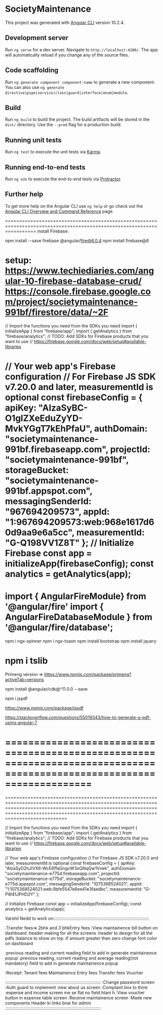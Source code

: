 # SocietyMaintenance

This project was generated with [Angular CLI](https://github.com/angular/angular-cli) version 10.2.4.

## Development server

Run `ng serve` for a dev server. Navigate to `http://localhost:4200/`. The app will automatically reload if you change any of the source files.

## Code scaffolding

Run `ng generate component component-name` to generate a new component. You can also use `ng generate directive|pipe|service|class|guard|interface|enum|module`.

## Build

Run `ng build` to build the project. The build artifacts will be stored in the `dist/` directory. Use the `--prod` flag for a production build.

## Running unit tests

Run `ng test` to execute the unit tests via [Karma](https://karma-runner.github.io).

## Running end-to-end tests

Run `ng e2e` to execute the end-to-end tests via [Protractor](http://www.protractortest.org/).

## Further help

To get more help on the Angular CLI use `ng help` or go check out the [Angular CLI Overview and Command Reference](https://angular.io/cli) page.





=======================================================================================================================
install Firebase:

npm install --save firebase @angular/fire@6.0.4
npm install firebase@8

setup: https://www.techiediaries.com/angular-10-firebase-database-crud/
https://console.firebase.google.com/project/societymaintenance-991bf/firestore/data/~2F
==============================================================================================================================================================================================================================================
// Import the functions you need from the SDKs you need
import { initializeApp } from "firebase/app";
import { getAnalytics } from "firebase/analytics";
// TODO: Add SDKs for Firebase products that you want to use
// https://firebase.google.com/docs/web/setup#available-libraries

// Your web app's Firebase configuration
// For Firebase JS SDK v7.20.0 and later, measurementId is optional
const firebaseConfig = {
  apiKey: "AIzaSyBC-O1glZXeEduZyYD-MvkYGgT7kEhPfaU",
  authDomain: "societymaintenance-991bf.firebaseapp.com",
  projectId: "societymaintenance-991bf",
  storageBucket: "societymaintenance-991bf.appspot.com",
  messagingSenderId: "967694209573",
  appId: "1:967694209573:web:968e1617d60d9aa9e6a5cc",
  measurementId: "G-Q198VV1Z8T"
};
// Initialize Firebase
const app = initializeApp(firebaseConfig);
const analytics = getAnalytics(app);
==============================================================================================================================================================================================================================================

import { AngularFireModule} from '@angular/fire'
import { AngularFireDatabaseModule } from '@angular/fire/database';
=======================================================================================================================



npm i ngx-spinner
npm i ngx-toastr
npm install bootstrap
npm install jquery

npm i tslib
=======================================================================================================================
Primeng version => https://www.npmjs.com/package/primeng?activeTab=versions


npm install @angular/cdk@^11.0.0 --save

npm i jspdf

https://www.npmjs.com/package/jspdf

https://stackoverflow.com/questions/55019343/how-to-generate-a-pdf-using-angular-7

=======================================================================================================================
==============================================================================================================================================================================================================================================
==============================================================================================================================================================================================================================================

// Import the functions you need from the SDKs you need
import { initializeApp } from "firebase/app";
import { getAnalytics } from "firebase/analytics";
// TODO: Add SDKs for Firebase products that you want to use
// https://firebase.google.com/docs/web/setup#available-libraries

// Your web app's Firebase configuration
// For Firebase JS SDK v7.20.0 and later, measurementId is optional
const firebaseConfig = {
  apiKey: "AIzaSyD2hJiVX6-WcE6ffaGngvW3xQNqQw1Vnek",
  authDomain: "societymaintenance-e775d.firebaseapp.com",
  projectId: "societymaintenance-e775d",
  storageBucket: "societymaintenance-e775d.appspot.com",
  messagingSenderId: "1075368524021",
  appId: "1:1075368524021:web:9bfe5547e6ee41e3faedbc",
  measurementId: "G-PW41JPHD2Y"
};

// Initialize Firebase
const app = initializeApp(firebaseConfig);
const analytics = getAnalytics(app);












































Varshil Nedd to work on::::::::::::::::::::::::::::::::::::::::::::::::::::::::::::::::::::::::::::::

:Transfer fees=> 2bhk and 3 bhkEntry fees
:View maintainence bill button on dashboard
:header making for all the screens
:header to design for all the pdfs
:balance to show on top
:if amount greater than zero change font color on dashboard


:previous reading and current reading field to add in generate maintainence popup
:previous reading, current reading and average reading(not mandatory) field to add in generate maintainence popup

:Receipt:
Tenant fees
Maintainence
Entry fees
Transfer fees
Voucher

::::::::::::::::::::::::::::::::::::::::::::::::::::::::::::::::::::::::::::::
:Change password screen
:Auth guard to implement
:new about us screen
:Complaint box to think
:expense and income screen me se flat no field htani h
:View voucher button in expense table screen
:Receive maintainence screen
:Made new components Header ki links bnai for admin
::::::::::::::::::::::::::::::::::::::::::::::::::::::::::::::::::::::::::::::